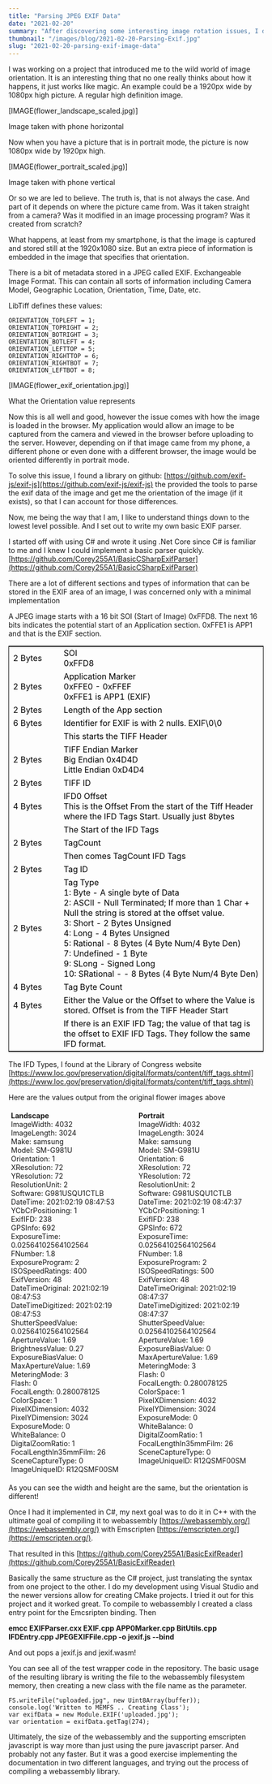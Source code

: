 ```yaml
---
title: "Parsing JPEG EXIF Data"
date: "2021-02-20"
summary: "After discovering some interesting image rotation issues, I decided to dig a little deeper into the EXIF image header information."
thumbnail: "/images/blog/2021-02-20-Parsing-Exif.jpg"
slug: "2021-02-20-parsing-exif-image-data"
---
```

I was working on a project that introduced me to the wild world of image orientation. It is an interesting thing that no one really thinks about how it happens, it just works like magic.
An example could be a 1920px wide by 1080px high picture. A regular high definition image.

<p class="blog-img center md">
    [IMAGE(flower_landscape_scaled.jpg)]
    <div class="center">Image taken with phone horizontal</div>
</p>

Now when you have a picture that is in portrait mode, the picture is now 1080px wide by 1920px high.

<p class="blog-img center md">
    [IMAGE(flower_portrait_scaled.jpg)]
    <div class="center">Image taken with phone vertical</div>
</p>

Or so we are led to believe. The truth is, that is not always the case. And part of it depends on where the picture came from. Was it taken straight from a camera? Was it modified in an image processing program? Was it created from scratch?

What happens, at least from my smartphone, is that the image is captured and stored still at the 1920x1080 size. But an extra piece of information is embedded in the image that specifies that orientation.

There is a bit of metadata stored in a JPEG called EXIF. Exchangeable Image Format. This can contain all sorts of information including Camera Model, Geographic Location, Orientation, Time, Date, etc.

LibTiff defines these values:

    ORIENTATION_TOPLEFT = 1;
    ORIENTATION_TOPRIGHT = 2;
    ORIENTATION_BOTRIGHT = 3;
    ORIENTATION_BOTLEFT = 4;
    ORIENTATION_LEFTTOP = 5;
    ORIENTATION_RIGHTTOP = 6;
    ORIENTATION_RIGHTBOT = 7;
    ORIENTATION_LEFTBOT = 8;
 
<p class="blog-img center lg">
    [IMAGE(flower_exif_orientation.jpg)]
    <div class="center">What the Orientation value represents</div>
</p>

Now this is all well and good, however the issue comes with how the image is loaded in the browser. My application would allow an image to be captured from the camera and viewed in the browser before uploading to the server. However, depending on if that image came from my phone, a different phone or even done with a different browser, the image would be oriented differently in portrait mode.

To solve this issue, I found a library on github: [https://github.com/exif-js/exif-js](https://github.com/exif-js/exif-js) the provided the tools to parse the exif data of the image and get me the orientation of the image (if it exists), so that I can account for those differences.

Now, me being the way that I am, I like to understand things down to the lowest level possible. And I set out to write my own basic EXIF parser.

I started off with using C# and wrote it using .Net Core since C# is familiar to me and I knew I could implement a basic parser quickly. [https://github.com/Corey255A1/BasicCSharpExifParser](https://github.com/Corey255A1/BasicCSharpExifParser)


There are a lot of different sections and types of information that can be stored in the EXIF area of an image, I was concerned only with a minimal implementation

A JPEG image starts with a 16 bit SOI (Start of Image) 0xFFD8.
The next 16 bits indicates the potential start of an Application section. 0xFFE1 is APP1 and that is the EXIF section.

<table style="color:black; width:100%; border:1px solid black;">
<colgroup>
<col style="width:100px">
<col>
</colgroup>
<tr><td>2 Bytes</td><td>SOI<br>
0xFFD8</td></tr>
<tr><td>2 Bytes</td><td>Application Marker<br>
0xFFE0 - 0xFFEF<br>
0xFFE1 is APP1 (EXIF)</td></tr>
<tr><td>2 Bytes</td><td>Length of the App section</td></tr>
<tr><td>6 Bytes</td><td>Identifier for EXIF is with 2 nulls. EXIF\0\0</td></tr>
<tr><td></td><td>This starts the TIFF Header</td></tr>
<tr><td>2 Bytes</td><td>TIFF Endian Marker<br>
Big Endian 0x4D4D<br>
Little Endian 0xD4D4</td></tr>
<tr><td>2 Bytes</td><td>TIFF ID</td></tr>
<tr><td>4 Bytes</td><td>IFD0 Offset<br>
This is the Offset From the start of the Tiff Header where the IFD Tags Start. Usually just 8bytes</td></tr>
<tr><td></td><td>The Start of the IFD Tags</td></tr>
<tr><td>2 Bytes</td><td>TagCount</td></tr>
<tr><td></td><td>Then comes TagCount IFD Tags</td></tr>
<tr><td>2 Bytes</td><td>Tag ID</td></tr>
<tr><td>2 Bytes</td><td>Tag Type<br>
1: Byte - A single byte of Data<br>
2: ASCII - Null Terminated; If more than 1 Char + Null the string is stored at the offset value.<br>
3: Short - 2 Bytes Unsigned<br>
4: Long - 4 Bytes Unsigned<br>
5: Rational - 8 Bytes (4 Byte Num/4 Byte Den)<br>
7: Undefined - 1 Byte<br>
9: SLong - Signed Long<br>
10: SRational - - 8 Bytes (4 Byte Num/4 Byte Den)</td></tr>
<tr><td>4 Bytes</td><td>Tag Byte Count</td></tr>
<tr><td>4 Bytes</td><td>Either the Value or the Offset to where the Value is stored. Offset is from the TIFF Header Start</td></tr>
<tr><td></td><td>If there is an EXIF IFD Tag; the value of that tag is the offset to EXIF IFD Tags. They follow the same IFD format.</td></tr>
</table>


The IFD Types, I found at the Library of Congress website [https://www.loc.gov/preservation/digital/formats/content/tiff_tags.shtml](https://www.loc.gov/preservation/digital/formats/content/tiff_tags.shtml)


Here are the values output from the original flower images above

<div style="display:flex; justify-content:center">
<div style="margin:5px">
<b>Landscape</b><br>
ImageWidth: 4032<br> 
ImageLength: 3024<br>
Make: samsung<br>  
Model: SM-G981U<br> 
Orientation: 1<br>
XResolution: 72<br>
YResolution: 72<br>
ResolutionUnit: 2<br>
Software: G981USQU1CTLB<br>
DateTime: 2021:02:19 08:47:53<br>
YCbCrPositioning: 1<br>
ExifIFD: 238<br>
GPSInfo: 692<br>
ExposureTime: 0.02564102564102564<br>
FNumber: 1.8<br>
ExposureProgram: 2<br>
ISOSpeedRatings: 400<br>
ExifVersion: 48<br>
DateTimeOriginal: 2021:02:19 08:47:53<br>
DateTimeDigitized: 2021:02:19 08:47:53<br>
ShutterSpeedValue: 0.02564102564102564<br>
ApertureValue: 1.69<br>
BrightnessValue: 0.27<br>
ExposureBiasValue: 0<br>
MaxApertureValue: 1.69<br>
MeteringMode: 3<br>
Flash: 0<br>
FocalLength: 0.280078125<br>
ColorSpace: 1<br>
PixelXDimension: 4032<br>
PixelYDimension: 3024<br>
ExposureMode: 0<br>
WhiteBalance: 0<br>
DigitalZoomRatio: 1<br>
FocalLengthIn35mmFilm: 26<br>
SceneCaptureType: 0<br>
ImageUniqueID: R12QSMF00SM
</div>
<div style="margin:5px">
<b>Portrait</b><br>
ImageWidth: 4032<br>
ImageLength: 3024<br>
Make: samsung<br>
Model: SM-G981U<br>
Orientation: 6<br>
XResolution: 72<br>
YResolution: 72<br>
ResolutionUnit: 2<br>
Software: G981USQU1CTLB<br>
DateTime: 2021:02:19 08:47:37<br>
YCbCrPositioning: 1<br>
ExifIFD: 238<br>
GPSInfo: 672<br>
ExposureTime: 0.02564102564102564<br>
FNumber: 1.8<br>
ExposureProgram: 2<br>
ISOSpeedRatings: 500<br>
ExifVersion: 48<br>
DateTimeOriginal: 2021:02:19 08:47:37<br>
DateTimeDigitized: 2021:02:19 08:47:37<br>
ShutterSpeedValue: 0.02564102564102564<br>
ApertureValue: 1.69<br>
ExposureBiasValue: 0<br>
MaxApertureValue: 1.69<br>
MeteringMode: 3<br>
Flash: 0<br>
FocalLength: 0.280078125<br>
ColorSpace: 1<br>
PixelXDimension: 4032<br>
PixelYDimension: 3024<br>  
ExposureMode: 0<br>  
WhiteBalance: 0<br>  
DigitalZoomRatio: 1<br>  
FocalLengthIn35mmFilm: 26<br>  
SceneCaptureType: 0<br>  
ImageUniqueID: R12QSMF00SM
</div>
<div style="clear:both"></div>
</div> 

As you can see the width and height are the same, but the orientation is different!


Once I had it implemented in C#, my next goal was to do it in C++ with the ultimate goal of compiling it to webassembly [https://webassembly.org/](https://webassembly.org/) with Emscripten [https://emscripten.org/](https://emscripten.org/).

That resulted in this [https://github.com/Corey255A1/BasicExifReader](https://github.com/Corey255A1/BasicExifReader)

Basically the same structure as the C# project, just translating the syntax from one project to the other. I do my development using Visual Studio and the newer versions allow for creating CMake projects. I tried it out for this project and it worked great.
To compile to webassembly I created a class entry point for the Emcsripten binding.
Then

**emcc EXIFParser.cxx EXIF.cpp APP0Marker.cpp BitUtils.cpp IFDEntry.cpp JPEGEXIFFile.cpp -o jexif.js --bind**

And out pops a jexif.js and jexif.wasm!

You can see all of the test wrapper code in the repository. The basic usage of the resulting library is writing the file to the webassembly filesystem memory, then creating a new class with the file name as the parameter.

    FS.writeFile("uploaded.jpg", new Uint8Array(buffer));
    console.log('Written to MEMFS .. Creating Class');
    var exifData = new Module.EXIF('uploaded.jpg');
    var orientation = exifData.getTag(274);

Ultimately, the size of the webassembly and the supporting emscripten javascript is way more than just using the pure javascript parser. And probably not any faster. But it was a good exercise implementing the documentation in two different languages, and trying out the process of compiling a webassembly library.



